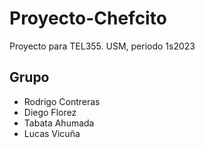 # Proyecto-Chefcito
Proyecto para TEL355. USM, periodo 1s2023
## Grupo
- Rodrigo Contreras
- Diego Florez
- Tabata Ahumada
- Lucas Vicuña
